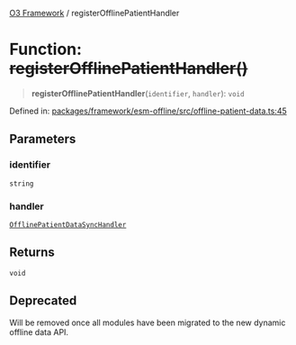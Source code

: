 [O3 Framework](../API.md) / registerOfflinePatientHandler

# Function: ~~registerOfflinePatientHandler()~~

> **registerOfflinePatientHandler**(`identifier`, `handler`): `void`

Defined in: [packages/framework/esm-offline/src/offline-patient-data.ts:45](https://github.com/its-kios09/openmrs-esm-core/blob/main/packages/framework/esm-offline/src/offline-patient-data.ts#L45)

## Parameters

### identifier

`string`

### handler

[`OfflinePatientDataSyncHandler`](../interfaces/OfflinePatientDataSyncHandler.md)

## Returns

`void`

## Deprecated

Will be removed once all modules have been migrated to the new dynamic offline data API.
